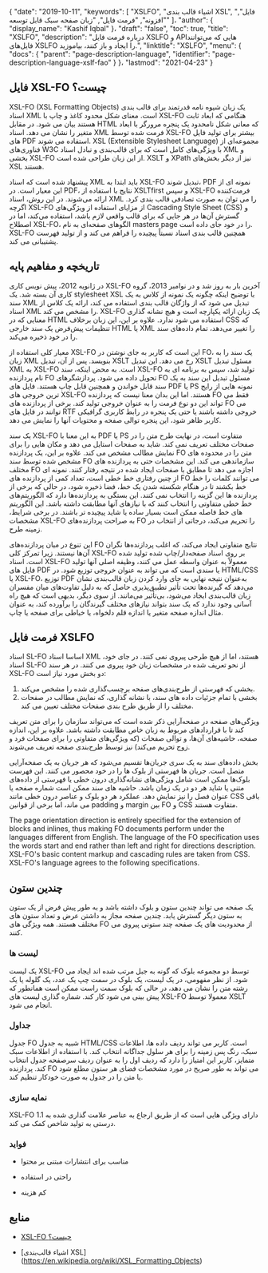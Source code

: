 {
  "date": "2019-10-11",
  "keywords": [
"XSLFO",
"اشیاء قالب بندی XSL",
"فایل",
"افزونه",
"فرمت فایل",
"زبان صفحه سبک قابل توسعه"
]،
  "author": {
    "display_name": "Kashif Iqbal"
}،
  "draft": "false",
  "toc": true,
  "title": "XSLFO",
  "description": "درباره فرمت فایل XSLFO و APIهایی که می‌توانند فایل‌های XSLFO را ایجاد و باز کنند، بیاموزید.",
  "linktitle": "XSLFO",
  "menu": {
    "docs": {
      "parent": "page-description-language",
      "identifier": "page-description-language-xslf-fao"
}
}،
  "lastmod": "2021-04-23"
}

## فایل XSL-FO چیست؟ ##

XSL-FO (XSL Formatting Objects) یک زبان شیوه نامه قدرتمند برای قالب بندی اسناد XML است. معنای شکل محدود کاغذ و چاپ با XSL-FO هنگامی که ابعاد ثابت هستند بیان می شود. در مقابل HTML که معانی شکل نامحدود یک پنجره مرورگر با ابعاد متغیر را نشان می دهد. اسناد XML فرمت شده توسط XSL-FO بیشتر برای تولید فایل های PDF استفاده می شوند. XSL (Extensible Stylesheet Language) مجموعه‌ای از فناوری‌های W3C با ویژگی‌های کامل است که برای قالب‌بندی و تبادل اسناد XML و بخشی XSL-FO از این زبان طراحی شده است. XSLT و XPath نیز از دیگر بخش‌های XSL هستند.

پیشنهاد شده است که اسناد XML باید ابتدا به XSL-FO تبدیل شوند، PDF نمونه ای از این معیار است. در PDF، نتایج با استفاده از XSLTfirst و سپس XSL-FO فرمت‌کننده ارائه می‌شوند. در این روش، اسناد XML را می توان به صورت تصادفی قالب بندی کرد. اگرچه XSL-FO از مزایای استفاده از ویژگی‌های Cascading Style Sheet (CSS) و گسترش آن‌ها در هر جایی که برای قالب واقعی لازم باشد، استفاده می‌کند، اما در اصطلاح XSL-FO، الگوهای صفحه‌ای به نام masters page را در خود جای داده است. XSL-FO همچنین قالب بندی اسناد نسبتاً پیچیده را فراهم می کند و از تولید فهرست پشتیبانی می کند.

## تاریخچه و مفاهیم پایه ##

در ژانویه 2012، پیش نویس کاری XSL-FO آخرین بار به روز شد و در نوامبر 2013، گروه کاری آن بسته شد. یک stylesheet XSL با توضیح اینکه چگونه یک نمونه از کلاس به یک سند XML تبدیل می شود که از واژگان قالب بندی استفاده می کند، ارائه یک کلاس از اسناد XML را مشخص می کند. XSL-FO یک زبان ارائه یکپارچه است و هیچ نشانه گذاری معنایی که در HTML استفاده می شود ندارد. علاوه بر این، این زبان برخلاف CSS که تنظیمات پیش‌فرض یک سند خارجی HTML یا XML را تغییر می‌دهد، تمام داده‌های سند را در خود ذخیره می‌کند.

معیار کلی استفاده از XSL-FO این است که کاربر به جای نوشتن در FO، یک سند را به زبان XML بنویسد. پس از آن، تبدیل XSLT رخ می دهد. این تبدیل XSLT مسئول تبدیل XML به XSL-FO است. به محض اینکه، سند XSL-FO تولید شد، سپس به برنامه ای به نام پردازنده FO تحویل داده می شود. پردازشگرهای FO مسئول تبدیل این سند به یک سند قابل خواندن و همچنین قابل چاپ هستند. فایل های PDF یا PS نمونه هایی از رایج ترین خروجی های XSL-FO هستند. اما این بدان معنا نیست که پردازنده FO فقط می تواند این دو نوع فرمت را به عنوان خروجی تولید کند. برخی از پردازنده های FO می توانند در فایل های RTF خروجی داشته باشند یا حتی یک پنجره در رابط کاربری گرافیکی کاربر ظاهر شود، این پنجره توالی صفحه و محتویات آنها را نمایش می دهد.

یک سند XSL-FO به این معنا با PDF یا PS متفاوت است، در نهایت طرح متن را در صفحات مختلف تعریف نمی کند. شاید به صفحات استایل می دهد و مکان هایی را برای نمایش مطالب مشخص می کند. علاوه بر این، یک پردازنده FO متن را در محدوده های مشخص شده توسط سند FO سازماندهی می کند. این مشخصات حتی به پردازنده های مختلف FO اجازه می دهد تا مطابق با صفحات ایجاد شده در نتیجه رفتار کنند. نمونه ای از چنین رفتاری خط خطی است، تعداد کمی از پردازنده های FO می توانند کلمات را خط خط بکشند تا در هنگام شکسته شدن یک خط، فضا ذخیره شود، در حالی که برخی از پردازنده ها این گزینه را انتخاب نمی کنند. این بستگی به پردازنده‌ها دارد که الگوریتم‌های خط خطی متفاوتی را انتخاب کنند که با نیازهای آنها مطابقت داشته باشد. این الگوریتم های خط فاصله ممکن است بسیار ساده یا شاید پیچیده تر باشند. در برخی شرایط، مشخصات XSL-FO به صراحت پردازنده‌های FO را تحریم می‌کند، درجاتی از انتخاب در زمینه طرح.

این تنوع در میان پردازنده‌های FO نتایج متفاوتی ایجاد می‌کند، که اغلب پردازنده‌ها نگران آن‌ها نیستند. زیرا تمرکز کلی XSL-FO بر روی اسناد صفحه‌دار/چاپ شده تولید شده است. اسناد XSL-FO معمولاً به عنوان واسطه عمل می کنند، وظیفه اصلی آنها تولید فایل های PDF یا سندی است که می تواند به عنوان خروجی توزیع شود. در HTML/CSS یا XSL-FO، توزیع PDF به‌عنوان نتیجه نهایی به جای وارد کردن زبان قالب‌بندی نشان می‌دهد که گیرنده‌ها تحت تأثیر تطبیق‌پذیری حاصل که به دلیل تفاوت‌های میان مفسران زبان قالب‌بندی ایجاد می‌شود، بی‌تأثیر می‌مانند. از سوی دیگر، بدیهی است که هیچ راه آسانی وجود ندارد که یک سند بتواند نیازهای مختلف گیرندگان را برآورده کند، به عنوان مثال اندازه صفحه متغیر یا اندازه قلم دلخواه، یا خیاطی برای صفحه یا چاپ.

## فرمت فایل XSLFO ##

اسناد SL-FO اساسا اسناد XML هستند، اما از هیچ طرحی پیروی نمی کنند. در جای خود، اسناد SL-FO از نحو تعریف شده در مشخصات زبان خود پیروی می کنند. در هر سند XSL-FO دو بخش مورد نیاز است:

1. بخشی که فهرستی از طرح‌بندی‌های صفحه برچسب‌گذاری شده را مشخص می‌کند.
1. بخشی با تمام جزئیات داده های سند، با نشانه گذاری، که نمایش مطالب در صفحات مختلف را از طریق طرح بندی صفحات مختلف تعیین می کند.

ویژگی‌های صفحه در صفحه‌آرایی ذکر شده است که می‌تواند سازمان را برای متن تعریف کند تا با قراردادهای مربوط به زبان خاص مطابقت داشته باشد. علاوه بر این، اندازه صفحه، حاشیه‌های آن‌ها، و توالی صفحات (که ویژگی‌های متفاوتی را برای صفحات فرد و زوج تحریم می‌کند) نیز توسط طرح‌بندی صفحه تعریف می‌شوند.

بخش داده‌های سند به یک سری جریان‌ها تقسیم می‌شود که هر جریان به یک صفحه‌آرایی متصل است. جریان ها فهرستی از بلوک ها را در خود محصور می کنند. این فهرست بلوک‌ها ممکن است شامل ویژگی‌های نشانه‌گذاری درون خطی یا فهرستی از داده‌های متنی یا شاید هر دو در یک زمان باشد. حاشیه های سند ممکن است شماره صفحه یا عنوان فصل را نیز نمایش دهد. عملکرد هر دو بلوک و عناصر درون خطی مانند CSS باقی می ماند، اما برخی از قوانین padding و margin بین FO و CSS متفاوت هستند.

The page orientation direction is entirely specified for the extension of blocks and inlines, thus making FO documents perform under the languages different from English. The language of the FO specification uses the words start and end rather than left and right for directions description. XSL-FO's basic content markup and cascading rules are taken from CSS. XSL-FO's language agrees to the following specifications.

## چندین ستون ##

یک صفحه می تواند چندین ستون و بلوک داشته باشد و به طور پیش فرض از یک ستون به ستون دیگر گسترش یابد. چندین صفحه مجاز به داشتن عرض و تعداد ستون های مختلف هستند. همه ویژگی های FO از محدودیت های یک صفحه چند ستونی پیروی می کنند.

### لیست ها ###

یک لیست XSL-FO توسط دو مجموعه بلوک که گونه به جبل مرتب شده اند ایجاد می شود. از نظر مفهومی، در یک لیست، یک بلوک در سمت چپ یک عدد، یک گلوله یا یک رشته متن را نشان می دهد، در حالی که بلوک سمت راست ممکن است همانطور که پیش بینی می شود کار کند. شماره گذاری لیست های XSL-FO معمولا توسط XSLT انجام می شود.

### جداول ###

جدول FO شبیه به جدول HTML/CSS است. کاربر می تواند ردیف داده ها، اطلاعات سبک، رنگ پس زمینه را برای هر سلول جداگانه انتخاب کند. با استفاده از اطلاعات سبک متمایز، کاربر این امتیاز را دارد که ردیف اول را به عنوان ردیف سرصفحه جدول انتخاب کند. پردازنده FO می تواند به طور صریح در مورد مشخصات فضای هر ستون مطلع شود یا متن را در جدول به صورت خودکار تنظیم کند.

### نمایه سازی ###

XSL-FO 1.1 دارای ویژگی هایی است که از طریق ارجاع به عناصر علامت گذاری شده به درستی به تولید شاخص کمک می کند.

### فواید ###

* مناسب برای انتشارات مبتنی بر محتوا

* راحتی در استفاده

* کم هزینه


## منابع ##

* [XSL-FO چیست؟](https://www.xml.com/articles/2017/01/01/what-is-xsl-fo/)

* [اشیاء قالب‌بندی XSL] (https://en.wikipedia.org/wiki/XSL_Formatting_Objects)


